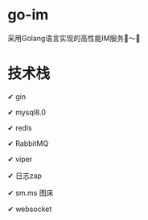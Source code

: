 # go-im
采用Golang语言实现的高性能IM服务🎃～🎃

# 技术栈
✔ gin

✔ mysql8.0

✔ redis

✔ RabbitMQ

✔ viper

✔ 日志zap

✔ sm.ms 图床

✔ websocket